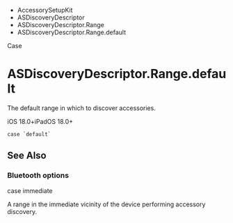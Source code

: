 

- AccessorySetupKit
- ASDiscoveryDescriptor
- ASDiscoveryDescriptor.Range
-  ASDiscoveryDescriptor.Range.default 

Case

# ASDiscoveryDescriptor.Range.default

The default range in which to discover accessories.

iOS 18.0+iPadOS 18.0+

``` source
case `default`
```

## See Also

### Bluetooth options

case immediate

A range in the immediate vicinity of the device performing accessory discovery.

